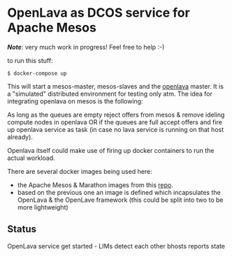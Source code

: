 # OpenLava as DCOS service for Apache Mesos

***Note***: very much work in progress! Feel free to help :-)

to run this stuff:

    $ docker-compose up

This will start a mesos-master, mesos-slaves and the [openlava](http://openlava.org) master. It is a "simulated" distributed environment for testing only atm. The idea for integrating openlava on mesos is the following:

As long as the queues are empty reject offers from mesos & remove ideling compute nodes in openlava OR if the queues are full accept offers and fire up openlava service as task (in case no lava service is running on that host already).

Openlava itself could make use of firing up docker containers to run the actual workload.

There are several docker images being used here:

* the Apache Mesos & Marathon images from  this [repo](https://github.com/tmetsch/docker_compose_mesos).
* based on the previous one an image is defined which incapsulates the OpenLava & the OpenLave framework (this could be split into two to be more lightweight)

## Status

OpenLava service get started - LIMs detect each other bhosts reports state
